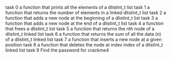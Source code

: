 task 0 a function that prints all the elements of a dlistint_t list
task 1 a function that returns the number of elements in a linked dlistint_t list
task 2 a function that adds a new node at the beginning of a dlistint_t list
task 3 a function that adds a new node at the end of a dlistint_t list
task 4 a function that frees a dlistint_t list
task 5 a function that returns the nth node of a dlistint_t linked list
task 6 a function that returns the sum of all the data (n) of a dlistint_t linked list
task 7 a function that inserts a new node at a given position
task 8 a function that deletes the node at index index of a dlistint_t linked list
task 9 Find the password for crackme4


